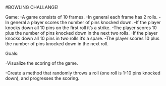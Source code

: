 #BOWLING CHALLANGE!

Game:
-A game consists of 10 frames.
-In general each frame has 2 rolls.
-In general a player scores the number of pins knocked down.
-If the player knocks down all 10 pins on the first roll it’s a strike.
-The player scores 10 plus the number of pins knocked down in the next two rolls.
-If the player knocks down all 10 pins in two rolls it’s a spare.
-The player scores 10 plus the number of pins knocked down in the next roll.

Goals:

-Visualize the scoring of the game.

-Create a method that randomly throws a roll (one roll is 1-10 pins knocked down), and progresses the scoring.
